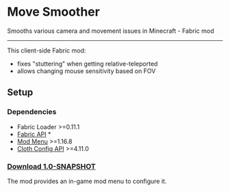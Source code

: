 # Move Smoother

Smooths various camera and movement issues in Minecraft - Fabric mod

---

This client-side Fabric mod:
* fixes "stuttering" when getting relative-teleported
* allows changing mouse sensitivity based on FOV

## Setup

### Dependencies

* Fabric Loader >=0.11.1
* [Fabric API](https://www.curseforge.com/minecraft/mc-mods/fabric-api) *
* [Mod Menu](https://www.curseforge.com/minecraft/mc-mods/modmenu) >=1.16.8
* [Cloth Config API](https://www.curseforge.com/minecraft/mc-mods/cloth-config) >=4.11.0

### [Download 1.0-SNAPSHOT](https://gitlab.com/aecsocket/move-smoother/-/jobs/artifacts/master/raw/build/libs/move-smoother-1.0-SNAPSHOT.jar?job=build)

The mod provides an in-game mod menu to configure it.
